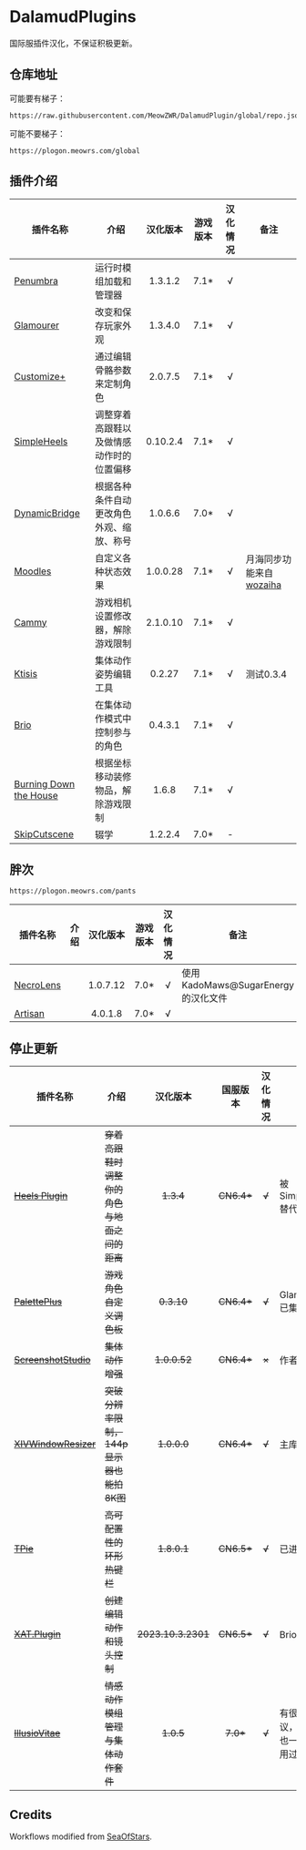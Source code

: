 # DalamudPlugins

国际服插件汉化，不保证积极更新。

## 仓库地址

可能要有梯子：
```
https://raw.githubusercontent.com/MeowZWR/DalamudPlugin/global/repo.json
```
可能不要梯子：
```
https://plogon.meowrs.com/global
```

## 插件介绍

|插件名称|介绍|汉化版本|游戏版本|汉化情况|备注|
|--------|----|:------:|:------:|:------:|----|
|[Penumbra](https://github.com/xivdev/Penumbra)|运行时模组加载和管理器|1.3.1.2|7.1*|√||
|[Glamourer](https://github.com/Ottermandias/Glamourer)|改变和保存玩家外观|1.3.4.0|7.1*|√||
|[Customize+](https://github.com/Aether-Tools/CustomizePlus)|通过编辑骨骼参数来定制角色|2.0.7.5|7.1*|√|
|[SimpleHeels](https://github.com/Caraxi/SimpleHeels)|调整穿着高跟鞋以及做情感动作时的位置偏移|0.10.2.4|7.1*|√|
|[DynamicBridge](https://github.com/NightmareXIV/DynamicBridge)|根据各种条件自动更改角色外观、缩放、称号|1.0.6.6|7.0*|√|
|[Moodles](https://github.com/kawaii/Moodles)|自定义各种状态效果|1.0.0.28|7.1*|√|月海同步功能来自[wozaiha](https://github.com/wozaiha/Moodles)|
|[Cammy](https://github.com/UnknownX7/Cammy)|游戏相机设置修改器，解除游戏限制|2.1.0.10|7.1*|√|
|[Ktisis](https://github.com/ktisis-tools/Ktisis)|集体动作姿势编辑工具|0.2.27|7.1*|√|测试0.3.4|
|[Brio](https://github.com/AsgardXIV/Brio)|在集体动作模式中控制参与的角色|0.4.3.1|7.1*|√||
|[Burning Down the House](https://github.com/LeonBlade/BDTHPlugin)|根据坐标移动装修物品，解除游戏限制|1.6.8|7.1*|√|
|[SkipCutscene](https://github.com/a08381/Dalamud.SkipCutscene)|辍学|1.2.2.4|7.0*|-|

## 胖次
```
https://plogon.meowrs.com/pants
```

|插件名称|介绍|汉化版本|游戏版本|汉化情况|备注|
|--------|----|:------:|:------:|:------:|----|
|[NecroLens](https://github.com/Jukkales/NecroLens)||1.0.7.12|7.0*|√|使用KadoMaws@SugarEnergy的汉化文件|
|[Artisan](https://github.com/PunishXIV/Artisan)||4.0.1.8|7.0*|√|

## 停止更新
|插件名称|介绍|汉化版本|国服版本|汉化情况|备注|
|--------|----|:------:|:------:|:------:|----|
|~~[Heels Plugin](https://github.com/LeonBlade/HeelsPlugin)~~|~~穿着高跟鞋时调整你的角色与地面之间的距离~~|~~1.3.4~~|~~CN6.4*~~|~~√~~|被Simpleheels替代|
|~~[PalettePlus](https://github.com/chirpxiv/PalettePlus)~~|~~游戏角色自定义调色板~~|~~0.3.10~~|~~CN6.4*~~|~~√~~|Glamourer已集成|
|~~[ScreenshotStudio](https://github.com/XIV-Tools/ScreenshotStudio)~~|~~集体动作增强~~|~~1.0.0.52~~|~~CN6.4*~~|~~×~~|作者删库|
|~~[XIVWindowResizer](https://github.com/AlexCSDev/XIVWindowResizer)~~|~~突破分辨率限制，144p显示器也能拍8K图~~|~~1.0.0.0~~|~~CN6.4*~~|~~√~~|主库插件|
|~~[TPie](https://github.com/Tischel/TPie)~~|~~高可配置性的环形热键栏~~|~~1.8.0.1~~|~~CN6.5*~~|~~√~~|已进主库|
|~~[XAT.Plugin](https://github.com/AsgardXIV/XAT)~~|~~创建编辑动作和镜头控制~~|~~2023.10.3.2301~~|~~CN6.5*~~|~~√~~|Brio已集成|
|~~[IllusioVitae](https://github.com/KrisanThyme/Illusio-Vitae)~~|~~情感动作模组管理与集体动作套件~~|~~1.0.5~~|~~7.0*~~|~~√~~|有很多争议，汉化后也一次都没用过|

## Credits

Workflows modified from [SeaOfStars](https://github.com/Ottermandias/SeaOfStars).
